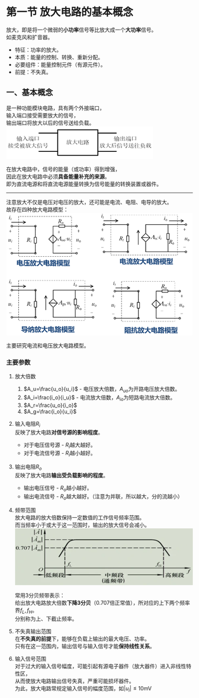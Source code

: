 # 第一节 放大电路的基本概念

放大，即是将一个微弱的**小功率**信号等比放大成一个**大功率**信号。  
如麦克风和扩音器。

* 特征：功率的放大。
* 本质：能量的控制、转换、重新分配。
* 必要组件：能量控制元件（有源元件）。
* 前提：不失真。

## 一、基本概念

是一种功能模块电路，具有两个外接端口，  
输入端口接受需要放大的信号，  
输出端口将放大以后的信号送给负载。  
![图 34](images/Transistor-Amplifier-Circuit_1--11-16_23-01-50.png)

在放大电路中，信号的能量（或功率）得到增强，  
因此在放大电路中必须**具备能量补充的来源**。  
即为直流电源和将直流电源能量转换为信号能量的转换装置或器件。

---

注意放大不仅是电压对电压的放大，还可能是电流、电阻、电导的放大。  
故存在四种放大电路模型：  
![图 36](images/Transistor-Amplifier-Circuit_1--11-16_23-29-32.png)  

主要研究电流和电压放大电路模型。

### 主要参数

1. 放大倍数
   1. $A_u=\frac{u_o}{u_i}$ - 电压放大倍数，$A_{uo}$为开路电压放大倍数。
   2. $A_i=\frac{i_o}{i_u}$ - 电流放大倍数，$A_{io}$为短路电流放大倍数。
   3. $A_r=\frac{u_o}{i_o}$
   4. $A_g=\frac{i_o}{u_i}$
2. 输入电阻$R_i$  
   反映了放大电路**对信号源的影响程度**。
   * 对于电压信号源 - $R_i$越大越好。
   * 对于电流信号源 - $R_i$越小越好。
3. 输出电阻$R_o$  
   反映了放大电路**输出受负载影响的程度**。
   * 输出电压信号 - $R_o$越小越好。
   * 输出电流信号 - $R_o$越大越好。（注意为并联，所以越大，分的流越小）
4. 频带范围  
   放大电路的放大倍数保持一定数值的工作信号频率范围。  
   而当频率小于或大于这一范围时，输出的放大信号会减小。  
   ![图 35](images/Transistor-Amplifier-Circuit_1--11-16_23-21-41.png)

   常用$3$分贝频带表示：  
   给出放大电路放大倍数**下降$3$分贝**（$0.707$倍正常值），所对应的上下两个频率界$f_L,f_H$。  
   分别称为上、下截止频率。
5. 不失真输出范围  
   在**不失真的前提**下，能够在负载上输出的最大电压、功率。  
   只有在这一范围内，输出信号与输入信号才能**保持线性关系**。
6. 输入信号范围  
   对于过大的输入信号幅度，可能引起有源电子器件（放大器件）进入非线性特性区，  
   从而使放大电路输出信号失真，严重可能损坏器件。  
   为此，放大电路常规定输入信号的幅度范围，如$|u_i|\le10\textrm{mV}$